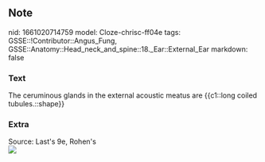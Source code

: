 ## Note
nid: 1661020714759
model: Cloze-chrisc-ff04e
tags: GSSE::!Contributor::Angus_Fung, GSSE::Anatomy::Head_neck_and_spine::18._Ear::External_Ear
markdown: false

### Text
The ceruminous glands in the external acoustic meatus are {{c1::long coiled tubules.::shape}}

### Extra
<div>
  Source: Last's 9e, Rohen's
</div>
<div><img src=
"paste-b30fe997c9cc8cbdb0dbac6ed800630328955fd3.jpg"></div>
